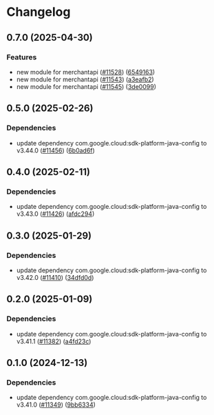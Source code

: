 # Changelog

## 0.7.0 (2025-04-30)

### Features

* new module for merchantapi ([#11528](https://github.com/googleapis/google-cloud-java/issues/11528)) ([6549163](https://github.com/googleapis/google-cloud-java/commit/65491631a55fc968b02e3b31baa95d00b0f29eba))
* new module for merchantapi ([#11543](https://github.com/googleapis/google-cloud-java/issues/11543)) ([a3eafb2](https://github.com/googleapis/google-cloud-java/commit/a3eafb2a66bf8a082d91bf4550b5aab7403f8084))
* new module for merchantapi ([#11545](https://github.com/googleapis/google-cloud-java/issues/11545)) ([3de0099](https://github.com/googleapis/google-cloud-java/commit/3de009920124a1f69622b2a406e28322ec3e73ea))



## 0.5.0 (2025-02-26)

### Dependencies

* update dependency com.google.cloud:sdk-platform-java-config to v3.44.0 ([#11456](https://github.com/googleapis/google-cloud-java/issues/11456)) ([6b0ad6f](https://github.com/googleapis/google-cloud-java/commit/6b0ad6f8243cc60de7ee608237fa61445f0b0526))


## 0.4.0 (2025-02-11)

### Dependencies

* update dependency com.google.cloud:sdk-platform-java-config to v3.43.0 ([#11426](https://github.com/googleapis/google-cloud-java/issues/11426)) ([afdc294](https://github.com/googleapis/google-cloud-java/commit/afdc2944304a077ce4cbdd8c7675f1ca707b2be0))


## 0.3.0 (2025-01-29)

### Dependencies

* update dependency com.google.cloud:sdk-platform-java-config to v3.42.0 ([#11410](https://github.com/googleapis/google-cloud-java/issues/11410)) ([34dfd0d](https://github.com/googleapis/google-cloud-java/commit/34dfd0dc9c5ca042aca0778e8d34b2ca072bfeb1))


## 0.2.0 (2025-01-09)

### Dependencies

* update dependency com.google.cloud:sdk-platform-java-config to v3.41.1 ([#11382](https://github.com/googleapis/google-cloud-java/issues/11382)) ([a4fd23c](https://github.com/googleapis/google-cloud-java/commit/a4fd23ce1dfa364959de1e97e3b769996f3c7d0d))


## 0.1.0 (2024-12-13)

### Dependencies

* update dependency com.google.cloud:sdk-platform-java-config to v3.41.0 ([#11349](https://github.com/googleapis/google-cloud-java/issues/11349)) ([9bb6334](https://github.com/googleapis/google-cloud-java/commit/9bb6334458fdec53ba9fdec501de534d6516f102))
